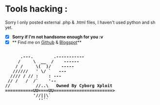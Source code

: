 # Tools hacking :

Sorry I only posted external .php & .html files, I haven't used python and sh yet.
- [x] **Sorry if I'm not handsome enough for you :v**
- [x] ** Find me on <a href="https://google.com">Github</a> & <a href="https://www.google.com">Blogspot</a>**
<pre><b>
      .---.        .-----------
     /     \  __  /    ------
    / /     \(  )/    -----
   //////   ' \/ `   ---
  //// / // :    : ---
 // /   /  /`    '--
//          //..\   Owned By Cyborg Xploit
===========UU====UU=======================>
           '//||\`
             ''``
</b></pre>

